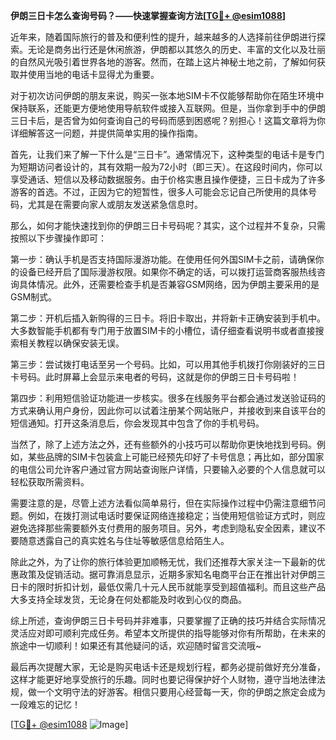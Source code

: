 **伊朗三日卡怎么查询号码？——快速掌握查询方法[[TG💪+ @esim1088](https://t.me/s/esim1088)]**

近年来，随着国际旅行的普及和便利性的提升，越来越多的人选择前往伊朗进行探索。无论是商务出行还是休闲旅游，伊朗都以其悠久的历史、丰富的文化以及壮丽的自然风光吸引着世界各地的游客。然而，在踏上这片神秘土地之前，了解如何获取并使用当地的电话卡显得尤为重要。

对于初次访问伊朗的朋友来说，购买一张本地SIM卡不仅能够帮助你在陌生环境中保持联系，还能更方便地使用导航软件或接入互联网。但是，当你拿到手中的伊朗三日卡后，是否曾为如何查询自己的号码而感到困惑呢？别担心！这篇文章将为你详细解答这一问题，并提供简单实用的操作指南。

首先，让我们来了解一下什么是“三日卡”。通常情况下，这种类型的电话卡是专门为短期访问者设计的，其有效期一般为72小时（即三天）。在这段时间内，你可以享受通话、短信以及移动数据服务。由于价格实惠且操作便捷，三日卡成为了许多游客的首选。不过，正因为它的短暂性，很多人可能会忘记自己所使用的具体号码，尤其是在需要向家人或朋友发送紧急信息时。

那么，如何才能快速找到你的伊朗三日卡号码呢？其实，这个过程并不复杂，只需按照以下步骤操作即可：

第一步：确认手机是否支持国际漫游功能。在使用任何外国SIM卡之前，请确保你的设备已经开启了国际漫游权限。如果你不确定的话，可以拨打运营商客服热线咨询具体情况。此外，还需要检查手机是否兼容GSM网络，因为伊朗主要采用的是GSM制式。

第二步：开机后插入新购得的三日卡。将旧卡取出，并将新卡正确安装到手机中。大多数智能手机都有专门用于放置SIM卡的小槽位，请仔细查看说明书或者直接搜索相关教程以确保安装无误。

第三步：尝试拨打电话至另一个号码。比如，可以用其他手机拨打你刚装好的三日卡号码。此时屏幕上会显示来电者的号码，这就是你的伊朗三日卡号码啦！

第四步：利用短信验证功能进一步核实。很多在线服务平台都会通过发送验证码的方式来确认用户身份，因此你可以试着注册某个网站账户，并接收到来自该平台的短信通知。打开这条消息后，你会发现其中包含了你的手机号码。

当然了，除了上述方法之外，还有些额外的小技巧可以帮助你更快地找到号码。例如，某些品牌的SIM卡包装盒上可能已经预先印好了卡号信息；再比如，部分国家的电信公司允许客户通过官方网站查询账户详情，只要输入必要的个人信息就可以轻松获取所需资料。

需要注意的是，尽管上述方法看似简单易行，但在实际操作过程中仍需注意细节问题。例如，在拨打测试电话时要保证网络连接稳定；当使用短信验证方式时，则应避免选择那些需要额外支付费用的服务项目。另外，考虑到隐私安全因素，建议不要随意透露自己的真实姓名与住址等敏感信息给陌生人。

除此之外，为了让你的旅行体验更加顺畅无忧，我们还推荐大家关注一下最新的优惠政策及促销活动。据可靠消息显示，近期多家知名电商平台正在推出针对伊朗三日卡的限时折扣计划，最低仅需几十元人民币就能享受到超值福利。而且这些产品大多支持全球发货，无论身在何处都能及时收到心仪的商品。

综上所述，查询伊朗三日卡号码并非难事，只要掌握了正确的技巧并结合实际情况灵活应对即可顺利完成任务。希望本文所提供的指导能够对你有所帮助，在未来的旅途中一切顺利！如果还有其他疑问的话，欢迎随时留言交流哦~

最后再次提醒大家，无论是购买电话卡还是规划行程，都务必提前做好充分准备，这样才能更好地享受旅行的乐趣。同时也要记得保护好个人财物，遵守当地法律法规，做一个文明守法的好游客。相信只要用心经营每一天，你的伊朗之旅定会成为一段难忘的记忆！

[[TG💪+ @esim1088](https://t.me/s/esim1088) ![Image](https://i.postimg.cc/4NQfJmqS/Snipaste-2025-05-13-00-14-12.png)]